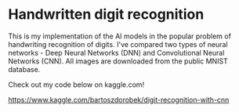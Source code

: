 # Handwritten digit recognition
This is my implementation of the AI models in the popular problem of handwriting recognition of digits. I've compared two types of neural networks - Deep Neural Networks (DNN) and Convolutional Neural Networks (CNN). All images are downloaded from the public MNIST database.

Check out my code below on kaggle.com!

https://www.kaggle.com/bartoszdorobek/digit-recognition-with-cnn
